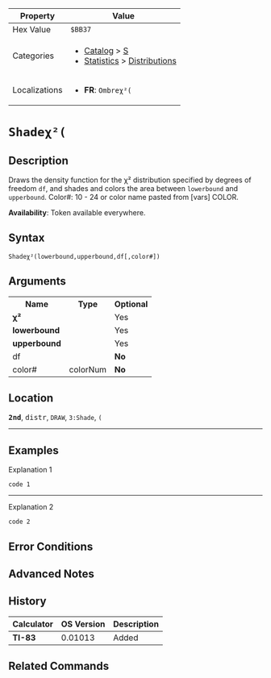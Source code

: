 | Property      | Value |
|---------------|-------|
| Hex Value     | `$BB37`|
| Categories    | <ul><li>[Catalog](<../categories/Catalog.md>) > [S](<../categories/Catalog.md#S>)</li><li>[Statistics](<../categories/Statistics.md>) > [Distributions](<../categories/Statistics.md#Distributions>)</li></ul> |
| Localizations | <ul><li><b>FR</b>: `Ombreχ²(`</li></ul> |

# `Shadeχ²(`

## Description
Draws the density function for the χ² distribution specified by degrees of freedom `df`, and shades and colors the area between `lowerbound` and `upperbound`.
Color#: 10 - 24 or color name pasted from [vars] COLOR.


<b>Availability</b>: Token available everywhere.

## Syntax
`Shadeχ²(lowerbound,upperbound,df[,color#])`

## Arguments
<table>
<tr><th>Name</th><th>Type</th><th>Optional</th></tr>

<tr><td><b>χ²</b></td><td></td><td>Yes</td></tr>

<tr><td><b>lowerbound</b></td><td></td><td>Yes</td></tr>

<tr><td><b>upperbound</b></td><td></td><td>Yes</td></tr>

<tr><td>df</td><td></td><td><b>No</b></td></tr>

<tr><td>color#</td><td>colorNum</td><td><b>No</b></td></tr>

</table>

## Location
<tt><kbd><b>2nd</b></kbd></tt>, <kbd>distr</kbd>, `DRAW`, `3:Shade`, `(`
<hr>

## Examples

Explanation 1
```ti-basic
code 1
```
---
Explanation 2
```ti-basic
code 2
```

## Error Conditions


## Advanced Notes


## History
| Calculator | OS Version | Description |
|------------|------------|-------------|
| <b>TI-83</b> | 0.01013 | Added |

## Related Commands


